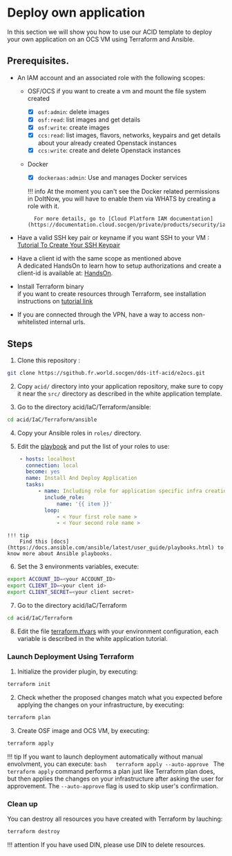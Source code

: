 # Deploy own application

In this section we will show you how to use our ACID template to deploy your own application on an OCS VM using Terraform and Ansible.

## Prerequisites.

- An IAM account and an associated role with the following scopes:
    - OSF/OCS
        if you want to create a vm and mount the file system created
        - [x] `osf:admin`: delete images
        - [x] `osf:read`: list images and get details
        - [x] `osf:write`: create images
        - [x] `ccs:read`: list images, flavors, networks, keypairs and get details about your already created Openstack instances
        - [x] `ccs:write`: create and delete Openstack instances
    - Docker
        - [x] `dockeraas:admin`: Use and manages Docker services

        !!! info
            At the moment you can't see the Docker related permissions in DoItNow, you will have to enable them via WHATS by creating a role with it.    
        
            For more details, go to [Cloud Platform IAM documentation](https://documentation.cloud.socgen/private/products/security/iam/concepts/product_description.html)
  
- Have a valid SSH key pair or keyname if you want SSH to your VM : [Tutorial To Create Your SSH Keypair](https://sgithub.fr.world.socgen/gts-professional-services/l3-bootcamp-prerequesites)
- Have a client id with the same scope as mentioned above  
  A dedicated HandsOn to learn how to setup authorizations and create a client-id is available at: [HandsOn](https://sgithub.fr.world.socgen/gts-professional-services/l2-how-to-set-up-account-authorizations-clientid).

- Install Terraform binary  
  if you want to create resources through Terraform, see installation instructions on [tutorial link](http://go/terraform)
- If you are connected through the VPN, have a way to access non-whitelisted internal urls.

## Steps

  1. Clone this repository :  
```bash
git clone https://sgithub.fr.world.socgen/dds-itf-acid/e2ocs.git
```
  2. Copy `acid/` directory into your application repository, make sure to copy it near the `src/` directory as 
  described in the white application template.

  3. Go to the directory acid/IaC/Terraform/ansible:
```bash
cd acid/IaC/Terraform/ansible
```
  4. Copy your Ansible roles in `roles/` directory.
   
  5. Edit the [playbook](https://sgithub.fr.world.socgen/dds-itf-acid/e2ocs/blob/master/acid/IaC/Ansible/deploy.yml) and put the list of your roles to use:
```yaml
    - hosts: localhost
      connection: local
      become: yes
      name: Install And Deploy Application
      tasks:
          - name: Including role for application specific infra creation
            include_role:
                name: '{{ item }}'
            loop:
                - < Your first role name >
                - < Your second role name >
```

    !!! tip
        Find this [docs](https://docs.ansible.com/ansible/latest/user_guide/playbooks.html) to know more about Ansible playbooks.

  6. Set the 3 environments variables, execute:
```bash  
export ACCOUNT_ID=<your ACCOUNT_ID>
export CLIENT_ID=<your clent id>
export CLIENT_SECRET=<your client secret>
```

  7. Go to the directory acid/IaC/Terraform  
```bash
cd acid/IaC/Terraform
```
  8.  Edit the file [terraform.tfvars](https://sgithub.fr.world.socgen/dds-itf-acid/e2ocs/blob/master/acid/IaC/Terraform/terraform.tfvars) with your environment configuration, each variable is described in the white application tutorial.

### Launch Deployment Using Terraform
1. Initialize the provider plugin, by executing:
```bash  
terraform init
```
2. Check whether the proposed changes match what you expected before applying the changes on your infrastructure, by executing:
```bash  
terraform plan
```
3. Create OSF image and OCS VM, by executing:   
```bash  
terraform apply
```

!!! tip
    If you want to launch deployment automatically without manual envolvment, you can execute:
    ```bash  
    terraform apply --auto-approve
    ```
    The `terraform apply` command performs a plan just like Terraform plan does, but then applies the changes on your infrastructure after asking the user for approvement.
    The `--auto-approve` flag is used to skip user's confirmation.

### Clean up
 You can destroy all resources you have created with Terraform by lauching:
```bash  
terraform destroy
```

!!! attention
    If you have used DIN, please use DIN to delete resources.